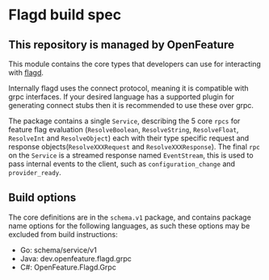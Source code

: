 # Flagd build spec

## This repository is managed by OpenFeature  

This module contains the core types that developers can use for interacting with [flagd](https://github.com/open-feature/flagd).

Internally flagd uses the connect protocol, meaning it is compatible with grpc interfaces. If your desired language has a supported plugin for generating connect stubs then it is recommended to use these over grpc.

The package contains a single `Service`, describing the 5 core `rpcs` for feature flag evaluation (`ResolveBoolean`, `ResolveString`, `ResolveFloat`, `ResolveInt` and `ResolveObject`) each with their type specific request and response objects(`ResolveXXXRequest` and `ResolveXXXResponse`).
The final `rpc` on the `Service` is a streamed response named `EventStream`, this is used to pass internal events to the client, such as `configuration_change` and `provider_ready`.

## Build options

The core definitions are in the `schema.v1` package, and contains package name options for the following languages, as such these options may be excluded from build instructions:

- Go: schema/service/v1       
- Java:   dev.openfeature.flagd.grpc        
- C#:  OpenFeature.Flagd.Grpc        

